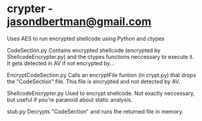 crypter - jasondbertman@gmail.com
=======
Uses AES to run encrypted shellcode using Python and ctypes

CodeSection.py 
Contains encrypted shellcode (encrypted by ShellcodeEncrypter.py) and the ctypes functions neccessary to execute it. It gets detected in AV if not encrypted by...

EncryptCodeSection.py
Calls an encryptFile funtion (in crypt.py) that drops the "CodeSection" file. This file is encrypted and not detected by AV.

ShellcodeEncrypter.py
Used to encrypt shellcode. Not exactly neccessary, but useful if you're paranoid about static analysis.

stub.py
Decrypts "CodeSection" and runs the returned file in memory. 
